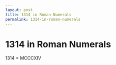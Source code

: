 ```yaml
---
layout: post
title: 1314 in Roman Numerals
permalink: 1314-in-roman-numerals
---
```


# 1314 in Roman Numerals

1314 = MCCCXIV
